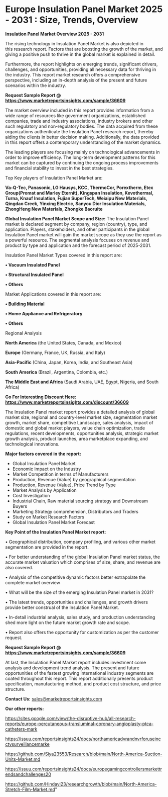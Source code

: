 # Europe Insulation Panel Market 2025 - 2031 : Size, Trends, Overview

<Strong> Insulation Panel Market Overview 2025 - 2031</strong>

The rising technology in Insulation Panel Market is also depicted in this research report. Factors that are boosting the growth of the market, and giving a positive push to thrive in the global market is explained in detail.

Furthermore, the report highlights on emerging trends, significant drivers, challenges, and opportunities, providing all necessary data for thriving in the industry. This report market research offers a comprehensive perspective, including an in-depth analysis of the present and future scenarios within the industry.

<strong>Request Sample Report @ <a href=https://www.marketreportsinsights.com/sample/36609>https://www.marketreportsinsights.com/sample/36609</a></strong>

The market overview included in this report provides information from a wide range of resources like government organizations, established companies, trade and industry associations, industry brokers and other such regulatory and non-regulatory bodies. The data acquired from these organizations authenticate the Insulation Panel research report, thereby aiding the clients in better decision making. Additionally, the data provided in this report offers a contemporary understanding of the market dynamics.

The leading players are focusing mainly on technological advancements in order to improve efficiency. The long-term development patterns for this market can be captured by continuing the ongoing process improvements and financial stability to invest in the best strategies.

Top Key players of Insulation Panel Market are:

<strong>Va-Q-Tec, Panasonic, LG Hausys, KCC, ThermoCor, Porextherm, Etex Group(Promat and Marley Eternit), Kingspan Insulation, Kevothermal, Turna, Knauf Insulation, Fujian SuperTech, Weiaipu New Materials, Qingdao Creek, Yinxing Electric, Sanyou Dior Insulation Materials, ZhongHeng New Materials, Zhongke Baoruite</strong>

<strong><b>Global Insulation Panel Market Scope and Size:</b></strong>
The Insulation Panel market is declared segment by company, region (country), type, and application. Players, stakeholders, and other participants in the global Insulation Panel market will gain the market scope as they use the report as a powerful resource. The segmental analysis focuses on revenue and product by type and application and the forecast period of 2025-2031.

Insulation Panel Market Types covered in this report are:

<strong>•  Vacuum Insulated Panel

•  Structural Insulated Panel

•  Others</strong>

Market Applications covered in this report are:

<strong>•  Building Material

•  Home Appliance and Refrigeratory

•  Others</strong> 

Regional Analysis

<strong>North America</strong> (the United States, Canada, and Mexico)

<strong>Europe</strong> (Germany, France, UK, Russia, and Italy)

<strong>Asia-Pacific</strong> (China, Japan, Korea, India, and Southeast Asia)

<strong>South America</strong> (Brazil, Argentina, Colombia, etc.)

<strong>The Middle East and Africa</strong> (Saudi Arabia, UAE, Egypt, Nigeria, and South Africa)

<strong>Go For Interesting Discount Here: <a href=https://www.marketreportsinsights.com/discount/36609>https://www.marketreportsinsights.com/discount/36609</a></strong>

The Insulation Panel market report provides a detailed analysis of global market size, regional and country-level market size, segmentation market growth, market share, competitive Landscape, sales analysis, impact of domestic and global market players, value chain optimization, trade regulations, recent developments, opportunities analysis, strategic market growth analysis, product launches, area marketplace expanding, and technological innovations.

<strong><b>Major factors covered in the report:</b></strong>
<ul>
  <li>Global Insulation Panel Market </li>
  <li>Economic Impact on the Industry</li>
  <li>Market Competition in terms of Manufacturers</li>
  <li>Production, Revenue (Value) by geographical segmentation</li>
  <li>Production, Revenue (Value), Price Trend by Type</li>
  <li>Market Analysis by Application</li>
  <li>Cost Investigation</li>
  <li>Industrial Chain, Raw material sourcing strategy and Downstream Buyers</li>
  <li>Marketing Strategy comprehension, Distributors and Traders</li>
  <li>Study on Market Research Factors</li>
  <li>Global Insulation Panel Market Forecast</li>
</ul>

<strong><b>Key Point of the Insulation Panel Market report:</b></strong>

• Geographical distribution, company profiling, and various other market segmentation are provided in the report.

• For better understanding of the global Insulation Panel market status, the accurate market valuation which comprises of size, share, and revenue are also covered.

• Analysis of the competitive dynamic factors better extrapolate the complete market overview

• What will be the size of the emerging Insulation Panel market in 2031?

• The latest trends, opportunities and challenges, and growth drivers provide better construal of the Insulation Panel Market.

• In-detail industrial analysis, sales study, and production understanding shed more light on the future market growth rate and scope.

• Report also offers the opportunity for customization as per the customer request.

<strong>Request Sample Report @ <a href=https://www.marketreportsinsights.com/sample/36609>https://www.marketreportsinsights.com/sample/36609</a></strong>

At last, the Insulation Panel Market report includes investment come analysis and development trend analysis. The present and future opportunities of the fastest growing international industry segments are coated throughout this report. This report additionally presents product specification, manufacturing method, and product cost structure, and price structure.

<strong>Contact Us:</strong>
sales@marketreportsinsights.com

<strong>Our other reports:</strong>

<a href=https://sites.google.com/view/the-disruptive-hub/all-research-reports/europe-percutaneous-transluminal-coronary-angioplasty-ptca-catheters-mark>https://sites.google.com/view/the-disruptive-hub/all-research-reports/europe-percutaneous-transluminal-coronary-angioplasty-ptca-catheters-mark</a>

<a href=https://issuu.com/reportsinsights24/docs/northamericadvrandnvrforuseincctvsurveillancemarke>https://issuu.com/reportsinsights24/docs/northamericadvrandnvrforuseincctvsurveillancemarke</a>

<a href=https://github.com/Siya23553/Research/blob/main/North-America-Suction-Units-Market.md>https://github.com/Siya23553/Research/blob/main/North-America-Suction-Units-Market.md</a>

<a href=https://issuu.com/reportsinsights24/docs/europegamingcontrollersmarkettrendsandchallenges20>https://issuu.com/reportsinsights24/docs/europegamingcontrollersmarkettrendsandchallenges20</a>

<a href=https://github.com/Hindavi23/researchgrowth/blob/main/North-America-Stretch-Film-Market.md>https://github.com/Hindavi23/researchgrowth/blob/main/North-America-Stretch-Film-Market.md</a>"
